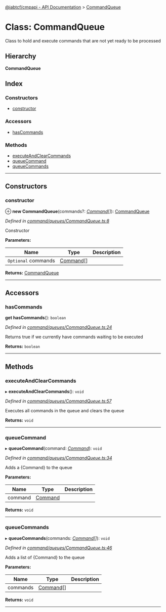 [@iabtcf/cmpapi - API Documentation](../README.md) > [CommandQueue](../classes/commandqueue.md)

# Class: CommandQueue

Class to hold and execute commands that are not yet ready to be processed

## Hierarchy

**CommandQueue**

## Index

### Constructors

* [constructor](commandqueue.md#constructor)

### Accessors

* [hasCommands](commandqueue.md#hascommands)

### Methods

* [executeAndClearCommands](commandqueue.md#executeandclearcommands)
* [queueCommand](commandqueue.md#queuecommand)
* [queueCommands](commandqueue.md#queuecommands)

---

## Constructors

<a id="constructor"></a>

###  constructor

⊕ **new CommandQueue**(commands?: *[Command](../interfaces/command.md)[]*): [CommandQueue](commandqueue.md)

*Defined in [command/queues/CommandQueue.ts:8](https://github.com/chrispaterson/iabtcf/blob/aa3fc72/modules/cmpapi/src/command/queues/CommandQueue.ts#L8)*

Constructor

**Parameters:**

| Name | Type | Description |
| ------ | ------ | ------ |
| `Optional` commands | [Command](../interfaces/command.md)[] |   |

**Returns:** [CommandQueue](commandqueue.md)

___

## Accessors

<a id="hascommands"></a>

###  hasCommands

**get hasCommands**(): `boolean`

*Defined in [command/queues/CommandQueue.ts:24](https://github.com/chrispaterson/iabtcf/blob/aa3fc72/modules/cmpapi/src/command/queues/CommandQueue.ts#L24)*

Returns true if we currently have commands waiting to be executed

**Returns:** `boolean`

___

## Methods

<a id="executeandclearcommands"></a>

###  executeAndClearCommands

▸ **executeAndClearCommands**(): `void`

*Defined in [command/queues/CommandQueue.ts:57](https://github.com/chrispaterson/iabtcf/blob/aa3fc72/modules/cmpapi/src/command/queues/CommandQueue.ts#L57)*

Executes all commands in the queue and clears the queue

**Returns:** `void`

___
<a id="queuecommand"></a>

###  queueCommand

▸ **queueCommand**(command: *[Command](../interfaces/command.md)*): `void`

*Defined in [command/queues/CommandQueue.ts:34](https://github.com/chrispaterson/iabtcf/blob/aa3fc72/modules/cmpapi/src/command/queues/CommandQueue.ts#L34)*

Adds a {Command} to the queue

**Parameters:**

| Name | Type | Description |
| ------ | ------ | ------ |
| command | [Command](../interfaces/command.md) |   |

**Returns:** `void`

___
<a id="queuecommands"></a>

###  queueCommands

▸ **queueCommands**(commands: *[Command](../interfaces/command.md)[]*): `void`

*Defined in [command/queues/CommandQueue.ts:46](https://github.com/chrispaterson/iabtcf/blob/aa3fc72/modules/cmpapi/src/command/queues/CommandQueue.ts#L46)*

Adds a list of {Command} to the queue

**Parameters:**

| Name | Type | Description |
| ------ | ------ | ------ |
| commands | [Command](../interfaces/command.md)[] |   |

**Returns:** `void`

___

